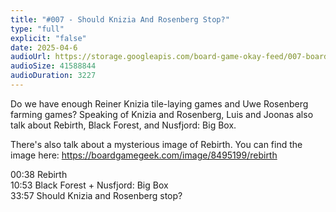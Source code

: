 ```yaml
---
title: "#007 - Should Knizia And Rosenberg Stop?"
type: "full"
explicit: "false"
date: 2025-04-6
audioUrl: https://storage.googleapis.com/board-game-okay-feed/007-board-game-okay.mp3
audioSize: 41588844
audioDuration: 3227
---
```


Do we have enough Reiner Knizia tile-laying games and Uwe Rosenberg farming games? Speaking of Knizia and Rosenberg, Luis and Joonas also talk about Rebirth, Black Forest, and Nusfjord: Big Box.

There's also talk about a mysterious image of Rebirth. You can find the image here: https://boardgamegeek.com/image/8495199/rebirth

00:38 Rebirth\
10:53 Black Forest + Nusfjord: Big Box\
33:57 Should Knizia and Rosenberg stop?
